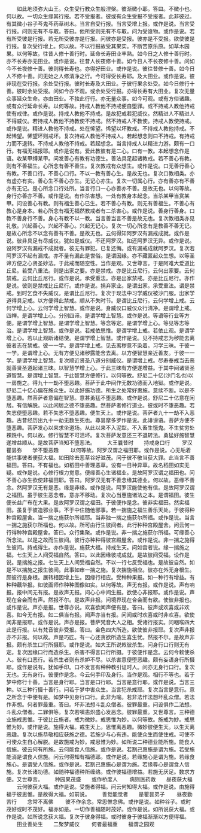 <!-- { "loadSidebar": true } -->
　　如此地须弥大山王。众生受行教众生般涅槃。彼渐微小耶。答曰。不微小也。何以故。一切众生缘其行报。若不受报者。彼或有众生受报不受报者。此非彼过。有其微小谷子芩鬼芩药草树木。当言自受行报。当言受增上报。或作是说。当言受行报。问则无有不与取。答曰。他所受则无有不与取。问为受谁物。或作是说。若有所受彼是行报。若无所受彼亦是行报。问彼亦是受报。彼亦是不受报。欲使彼是行报。复次受行增上。何以故。不以行报故受其果实。不断苦原乐原。如草木园果。以何等故。往昔人修十善行时。延命长寿田业丰熟。如今日之人修十善行时。亦不长寿亦无田业。或作是说。往昔人长夜修十善。如今日人不长夜修十善。问如今不长夜修十善。彼则得长寿也。亦得好田业。或作是说。彼往昔修十善。如今日人不修十善。问无始之人修清净之行。今可得受长寿耶。及大田业。或作是说。彼非现在受行报。余处受行报。彼时长寿及大田业。于彼行果余处受。如今日修行十善。彼时余处受报。问如今亦不观。或余处受行报。亦得长寿有大田业。复次无量众事延众生命。亦由田业。不独此行行。亦无量众事。如今可观。或有方俗诸趣。或有众行延命长寿。以何等故。持戒人教他不持戒便自堕罪。或不持戒人教他持戒使有戒律。或作是说。持戒人教他不持戒。是故犯戒若犯威仪。然精进人不精进人不得威仪。若持戒人教他不持教使不持戒。然不持戒人不教使。持戒人教使持戒。或作是说。精进人教他不持戒。处在悕望。悕望以坏教戒。不持戒人教他持戒。不起悕望。悕望坏则戒坏。复次持戒人教他不持戒人。若起想念则曰不持戒。有持戒力而不退转。不持戒人教他不持戒。若起想念。当言持戒人以精进力游。颇有一口行。有福无福报耶。或作是说有。爱此教彼有是二心。口有一教。本起想念作是语。收某甲缚某甲。问发善心有教有功德生。善法具足起诸教戒。若不善心有教。则有不善福生。心所念有善不善生。复次教戒有众想生。或作是说。口无善行善心有教。不善口行。不善心口行。不以一教有善心生。是故无也。复次口教相类。亦有虚亦有实。善心生不善心亦生。无记心亦生。复次一切属心行。亦有善亦有不善亦有无记。是心所念口行处所。当言行口一心亦善亦不善。是故无也。以何等故。身行亦善亦不善。或作是说。有作杀害想。一处有教身本起念。当杀某甲当赏某甲。问设善心有教。则有福生善心已生。若不善心有教。则无有善福生。不善心有教心是身本。若心所念有福无福然教戒者有二杀害心。或作是说。善身行善身。口教不善身行不善。身心有教不以一教。当言善当言不善是故无也。复次教相类亦见礼敬。兴起善心。兴起不善心。兴起无记心。复次一切心所念有是教善不善无记。是故心所念不以念有善有不善。是故无也。云何得知阿罗汉有漏戒成就。或作是说。彼非具足有尽威仪。犹如是威仪。不还阿罗汉。如还阿罗汉无异。或作是说。设阿罗汉有漏戒不成就者。彼无有罪犯。已复还悔。或有漏戒成就阿罗汉。复次若阿罗汉不起有漏戒。亦不量有漏此是世俗。是谓因缘。亦不藏匿起众生想。以等圣谛方便之心贤圣妙法。于此戒而随空性。当作是观。又世尊言。于是阿难大爱道比丘尼。若受八重法。则是出家之要。亦是禁戒。亦是比丘尼行。云何出家要。云何禁戒。云何比丘尼行。或作是说。承受重法。亦是出家禁戒。亦是比丘尼行。亦作是说。彼则是禁戒比丘尼行。或作是说。捐弃家业。是谓出家。承受重法。谓是禁戒。到时乞食不失威仪。是谓比丘尼行。复次于现法中习学威仪被沙门服。出家学道得具足戒。以方便得此禁戒。顺从不失时节。是谓比丘尼行。云何学增上戒。云何学增上心。云何学增上智慧。或作是说。身威仪口威仪众行清净。是谓增上戒。四禅。是谓学增上心。分别四谛。是谓学增上智慧。或作是说。等语等行业等方便。是谓学增上智慧。是谓学增上智慧。等念等定。是谓学增上心。等见等志等治。是谓学增上智慧。或作是说。若戒依思惟。是谓学增上戒。若依止观。是谓学增上心。若以止观断诸结使。是谓学增上智慧。或作是说。见不持戒志为秽能去离彼者志在禁戒。彼一一学。是谓学增上戒。见去离秽意不染着。习学三昧。于彼一一学。是谓增上心。无有方便见诸秽露能舍去离。以方便智慧亲近善友。于彼一一学。是谓学增上智慧。复次顺近贤圣八道分别威仪。是谓增上戒。尽寿奉戒当去恶就善贤圣道起诸三昧。以智慧学增上心。于此三昧有方便遂增益。于其中间诸贤圣道智慧。是谓增上智慧。于此智慧方便修行。以何等故。舒尼二十亿(沙门名也)以一房施之。得九十一劫不堕恶趣。菩萨于此中间作无数功德而入地狱。或作是说。舒尼二十亿心偏在施众生。以此好施功德。所生之处常好惠施。意续不断。以是不堕恶趣。然菩萨者意偏在智慧。意甚勇猛不堕恶趣。或作是说。舒尼二十亿意在闲居。有信解脱。以此闲居之德不堕恶趣。然菩萨者修行道业。彼或时不堕恶趣。若失志便堕恶趣。若不失志不堕恶趣。便生天上。或作是说。菩萨者九十一劫不入恶趣。古昔经历出九十一劫无数生死也。尊昙摩多罗作是说。此诽谤语。菩萨方便不堕恶趣。菩萨发心以来求坐道场。从此以来不入泥犁。不入畜生饿鬼。不生贫穷处裸跣中。何以故。修行智慧不可沮坏。复次菩萨发意还三不退转法。勇猛好施智慧遂增益顺从。是故菩萨当知不堕恶法。
　　大王曩昔时　　持戒身口行
　　罗汉瞿昙弥　　学不堕恶趣
　　以何等故。阿罗汉谓之福田耶。或作是说。心无垢着能供事彼者便获大福。如田除去恶草谷好滋茂。问于彼不敬当获大罪。此当言不善福田。答曰。不有福也。如稻田中善理恶草。设有一日种异草。故名稻田如实无疑。或作是说。心修行根力觉意。便缘善心生诸福业。是故阿罗汉谓之福田也。问不善心亦生欲使非福田耶。答曰。阿罗汉无有不善念缘其德业。何以故。恶缘不善念。然阿罗汉无有是恶。缘是非缘。或作是说。阿罗汉能使他有信。是故阿罗汉谓之福田。虽于彼生恶念者。意亦不移动。复次心当惠施诸法之本。是谓福田。彼生便长益广布在大果。是故阿罗汉谓之福田。于彼便作是念。彼非实福田。然实福田。虽复于彼造邪业事。不于中住随他邪事。若一揣施之福生善乐天处。于彼得种种宫殿屋舍。当一揣之施获尔所福耶。当非独一揣之施获尔所福。或作是说。当言一揣之施获尔所福也。何以故。所可由行生彼间者。此行种种宫殿屋舍。问云何一行得种种宫殿屋舍。答曰。众行集聚。或作是说。非一揣之施获尔所福。可缘善心所念法。以是之故而生彼间。彼行亦种种得彼宫殿屋舍。或作是说。非一揣之施得生彼间。持戒得生。亦作是说。施获大福。持戒生天。问如宫者说。缘一揣施之福。七生天上人间受福自然。答曰。以此因缘彼戒成就。是故彼间受福。设作是说。是揣施之报。七生天上人间受福自然。不以一行七反受福也。是故彼自然。如是不以揣施之报生彼间。此事如审一揣之施。复次揣施相应。彼亦在外无身根生。颇彼行是身根。展转相因增上生。因缘行相应。受种种果报。如一种行有增益。有种种藕华报。如彼画师作种种图像如实。以何等故。声无有报。或作是说。声有响报。报中间无有报。是故声无报。问心心中间生报。欲使心非报耶。或作是说。声现在合会而有声。然报不尔。是故声非报。问境界现在合会而有欲。使彼非报也。或作是说。声亦是报。世尊亦说。欢喜欲闻声便有是。答曰。彼声或欢喜或非欢喜。如今无有报。如二俱当有报。闻声亦当有报。问闻或时欢喜或时非欢喜。欲使闻非是报耶。或作是说。声亦是报。菩萨梵音大人之相。受诸行报实。问咽喉四大此是行报。以有梵音彼非受报。答曰。金色四大所造。欲使彼非报耶。复次声非报亦不非报。何以故。声是巧匠。有一心还贪欲所造生喜生忧。然报不尔。是故声非报。颇有杀生口行所摄耶。或作是说。如大王所说敕彼杀生。问身行口行则无有定。复次因缘口行而造杀生。杀害不得言口行所摄。于彼便作是念。云何今敕使杀人。彼有口恶行。若杀生者则有杀妒不尽。以杀害意便堕恶趣。颇有妄语身行所摄耶。或作是说有。犹如手印。口不发言有种种教引证时人。问亦无身行口行。复次无也。无有身行。彼便作是念。今云何手印及身行。当作是观。相行不等也。若于梦中修行十善。当言是身行耶。当言是口行耶。当言是意行耶。或作是说。当言三种。以三种行摄十善行。问若于梦中害众生。当言犯杀戒耶。复次当言是意行。意之所念于中便有是。如梦中见身行口行。此非为喻。若非法作法想坏乱众僧。若法作非想。何者罪最重。答曰。坏非法想斗乱众僧者。彼罪最重。问设俱作二法想。斗乱众僧者。二罪俱等。复次若嗔恚炽盛心发恶念。彼罪最重。又世尊言。三种德业施戒思惟。于彼比丘施者。戒为微妙。戒思惟为妙。以何等故。施戒为妙。戒思惟为妙。或作是说。施得大福。戒生天上。思惟离恶趣。微妙彼便生天。以生天离恶趣。复次以施恭敬相应获施之德。若施少与心有违。能使众生而使住戒。可使不可使众生自心解脱。是故施戒为妙。戒思惟为妙。如所说二种德业能所施。能食人信施。彼云何有所施。云何能食人信施。或作是说。若割己惠施是谓为施。若受施能消是谓食人信施。问云何得知有福德耶。或作是说。若缘施心是谓为施。若缘食施心。是谓受人信施。或作是说。若割己惠施心是谓为施。若缘尊心是谓食人信施。复次长诸功德。如随种福德种所缠络。或作彼福德增益。若施无厌足。数求方便。又世尊言。
　　种园果茂盛　　或作桥度人
　　病则医药救　　昼夜获大福
　　云何彼获大福。或作是说。受施者得福。问云何知得大福。或作是说。由施得福于彼思惟。是故得大福。如前说。
　　善觉能觉者　　是瞿昙弟子
　　昼夜勤苦行　　念常不离佛
　　彼不作余念。常思惟念佛。或作是说。如种谷子。或时茂好或时不茂好。福亦如是。一切作善福随时茂好。或作是说。如所说获大福。或作是说。如所说念获大福。复次于彼身得福。或时彼身于彼福渐渐以方便得福。
　　田业善处生　　二聚梦威仪
　　何者最福重　　福谓之园观
